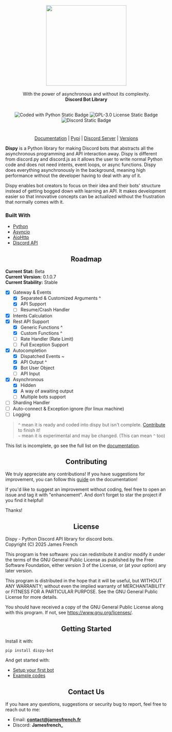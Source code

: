 <div align="center">
  <img src="https://assets.jamesfrench.fr/dispy.png" width="250">
  </br></br>
  With the power of asynchronous and without its complexity.
  </br>
  <strong>Discord Bot Library</strong>
  </br></br>

  ![Coded with Python Static Badge](https://img.shields.io/badge/python-FFFFFF?style=for-the-badge&logo=python&logoColor=FFFFFF&color=306998)
  ![GPL-3.0 License Static Badge](https://img.shields.io/badge/GPL--3.0-FFFFFF?style=for-the-badge&color=%23BD0000)
  ![Discord Static Badge](https://img.shields.io/badge/discord-5865F2?style=for-the-badge&logo=discord&logoColor=white)

</div>

# <p align="center"></p>

<div align="center">
  
  [Documentation](https://dispy.gitbook.io/docs) | [Pypi](https://pypi.org/project/dispy-bot) | [Discord Server](https://discord.gg/NXDsZpqJjT) | [Versions](https://dispy.gitbook.io/docs/informations/changelogs)
</div>
  
**Dispy** is a Python library for making Discord bots that abstracts all the asynchronous programming and API interaction away. Dispy is different from discord.py and discord.js as it allows the user to write normal Python code and does not need intents, event loops, or async functions. Dispy does everything asynchronously in the background, meaning high performance without the developer having to deal with any of it.

Dispy enables bot creators to focus on their idea and their bots' structure instead of getting bogged down with learning an API. It makes development easier so that innovative concepts can be actualized without the frustration that normally comes with it.

### Built With
- [Python](https://www.python.org/)
- [Asyncio](https://docs.python.org/fr/3/library/asyncio.html)
- [AioHttp](https://docs.aiohttp.org/en/stable/)
- [Discord API](https://discord.com/developers/docs/intro#explore-the-apis)

## <div align="center">Roadmap</div>
**Current Stat:** Beta</br>
**Current Version:** 0.1.0.7</br>
**Current Stability:** Stable</br>

- [x] Gateway & Events
  - [x] Separated & Customized Arguments ^
  - [x] API Support
  - [ ] Resume/Crash Handler
- [x] Intents Calculation
- [x] Rest API Support
  - [x] Generic Functions ^
  - [x] Custom Functions ^
  - [ ] Rate Handler (Rate Limit)
  - [ ] Full Exception Support
- [x] Autocompletion
  - [x] Dispatched Events ~
  - [x] API Output ^
  - [x] Bot User Object
  - [ ] API Input
- [x] Asynchronous
  - [x] Hidden
  - [x] A way of awaiting output
  - [ ] Multiple bots support
- [ ] Sharding Handler
- [ ] Auto-connect & Exception ignore (for linux machine)
- [ ] Logging

> `^` mean it is ready and coded into dispy but isn't complete. [Contribute](https://jamesfrench.gitbook.io/dispy/informations/contribute) to finish it!</br>
> `~` mean it is experimental and may be changed. (This can mean `^` too)

This list is incomplete, go see the full list on the [documentation](https://jamesfrench.gitbook.io/dispy/informations/roadmap).</br>

## <div align="center">Contributing</div>
We truly appreciate any contributions! If you have suggestions for improvement, you can follow this [guide](https://jamesfrench.gitbook.io/dispy/informations/contribute) on the documentation!

If you'd like to suggest an improvement without coding, feel free to open an issue and tag it with "enhancement". And don’t forget to star the project if you find it helpful!

Thanks!

## <div align="center">License</div>

Dispy - Python Discord API library for discord bots.</br>
Copyright (C) 2025  James French

This program is free software: you can redistribute it and/or modify
it under the terms of the GNU General Public License as published by
the Free Software Foundation, either version 3 of the License, or
(at your option) any later version.

This program is distributed in the hope that it will be useful,
but WITHOUT ANY WARRANTY; without even the implied warranty of
MERCHANTABILITY or FITNESS FOR A PARTICULAR PURPOSE.  See the
GNU General Public License for more details.

You should have received a copy of the GNU General Public License
along with this program.  If not, see <https://www.gnu.org/licenses/>.

## <div align="center">Getting Started</div>

Install it with:
```
pip install dispy-bot
```
And get started with:
- [Setup your first bot](https://dispy.gitbook.io/docs/documentation/readme/setup-your-bot-on-discord)
- [Example codes](https://dispy.gitbook.io/docs/documentation/examples)

## <div align="center">Contact Us</div>

If you have any questions, suggestions or security bug to report, feel free to reach out to me:
- Email: **[contact@jamesfrench.fr](mailto:contact@jamesfrench.fr)**
- Discord: **Jamesfrench_**
